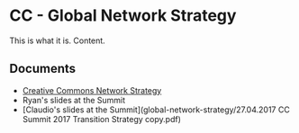 # CC - Global Network Strategy

This is what it is. Content.

## Documents

* [Creative Commons Network Strategy](global-network-strategy/GlobalNetworkStrategy-Final.pdf)
* Ryan's slides at the Summit
* [Claudio's slides at the Summit](global-network-strategy/27.04.2017 CC Summit 2017 Transition Strategy copy.pdf)